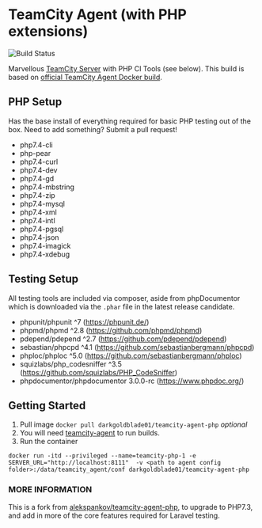# TeamCity Agent (with PHP extensions) 

![Build Status](https://img.shields.io/travis/darkgoldblade01/teamcity-agent-php?style=for-the-badge)

Marvellous [TeamCity Server](https://jetbrains.ru/products/teamcity/) with PHP CI Tools (see below). This build is based on [official TeamCity Agent Docker build](https://hub.docker.com/r/jetbrains/teamcity-agent/). 

## PHP Setup
Has the base install of everything required for basic PHP testing out of the box. Need to add something? Submit a pull request!

 - php7.4-cli 
 - php-pear 
 - php7.4-curl 
 - php7.4-dev 
 - php7.4-gd 
 - php7.4-mbstring 
 - php7.4-zip 
 - php7.4-mysql 
 - php7.4-xml 
 - php7.4-intl 
 - php7.4-pgsql 
 - php7.4-json 
 - php7.4-imagick
 - php7.4-xdebug

## Testing Setup
All testing tools are included via composer, aside from phpDocumentor which is downloaded via the `.phar` file in the latest release candidate.

 - phpunit/phpunit ^7 (https://phpunit.de/)
 - phpmd/phpmd ^2.8 (https://github.com/phpmd/phpmd)
 - pdepend/pdepend ^2.7 (https://github.com/pdepend/pdepend)
 - sebastian/phpcpd ^4.1 (https://github.com/sebastianbergmann/phpcpd)
 - phploc/phploc ^5.0 (https://github.com/sebastianbergmann/phploc)
 - squizlabs/php_codesniffer ^3.5 (https://github.com/squizlabs/PHP_CodeSniffer)
 - phpdocumentor/phpdocumentor 3.0.0-rc (https://www.phpdoc.org/)

## Getting Started

1. Pull image ```docker pull darkgoldblade01/teamcity-agent-php``` _optional_
1. You will need [teamcity-agent](https://hub.docker.com/r/jetbrains/teamcity-server/) to run builds. 
1. Run the container
```
docker run -itd --privileged --name=teamcity-php-1 -e SERVER_URL="http://localhost:8111"  -v <path to agent config folder>:/data/teamcity_agent/conf darkgoldblade01/teamcity-agent-php
```


### MORE INFORMATION

This is a fork from [alekspankov/teamcity-agent-php](https://github.com/alekspankov/teamcity-agent-php), to upgrade to PHP7.3, and add in more of the core features required for Laravel testing.
